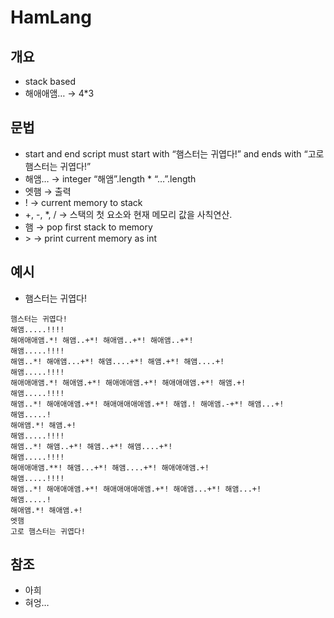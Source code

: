 # HamLang

## 개요


- stack based
- 해애애앰… → 4*3

## 문법

- start and end
script must start with “햄스터는 귀엽다!” and ends with “고로 햄스터는 귀엽다!”
- 해앰… → integer “해앰”.length * “…”.length
- 엣햄 → 출력
- ! → current memory to stack
- +, -, *, / → 스택의 첫 요소와 현재 메모리 값을 사칙연산.
- 햄 → pop first stack to memory
- \> → print current memory as int

## 예시

- 햄스터는 귀엽다!

```
햄스터는 귀엽다!
해앰.....!!!!
해애애애앰.*! 해앰..+*! 해애앰..+*! 해애앰..+*!
해앰.....!!!!
해앰..*! 해애앰...+*! 해앰....+*! 해앰.+*! 해앰....+!
해앰.....!!!!
해애애애앰.*! 해애앰.+*! 해애애애앰.+*! 해애애애앰.+*! 해앰.+!
해앰.....!!!!
해앰..*! 해애애애앰.+*! 해애애애애애앰.+*! 해앰.! 해애앰.-+*! 해앰...+!
해앰.....!
해애앰.*! 해앰.+!
해앰.....!!!!
해앰..*! 해앰..+*! 해앰..+*! 해앰....+*!
해앰.....!!!!
해애애애앰.**! 해앰...+*! 해앰....+*! 해애애애앰.+!
해앰.....!!!!
해앰..*! 해애애애앰.+*! 해애애애애애앰.+*! 해애앰...+*! 해앰...+!
해앰.....!
해애앰.*! 해애앰.+!
엣햄
고로 햄스터는 귀엽다!
```

## 참조

- 아희
- 혀엉…
